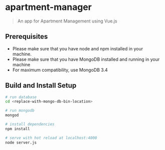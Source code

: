# apartment-manager

> An app for Apartment Management using Vue.js 

## Prerequisites

- Please make sure that you have node and npm installed in your machine.
- Please make sure that you have MongoDB installed and running in your machine
- For maximum compatibility, use MongoDB 3.4

## Build and Install Setup

``` bash
# run database
cd <replace-with-mongo-db-bin-location>

# run mongodb 
mongod

# install dependencies
npm install

# serve with hot reload at localhost:4000
node server.js
